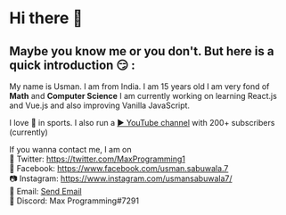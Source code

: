 # Hi there 👋

## Maybe you know me or you don't. But here is a quick introduction 😏 :
  My name is Usman. I am from India. I am 15 years old I am very fond of <strong>Math</strong> and <strong>Computer Science</strong>
  I am currently working on learning React.js and Vue.js and also improving Vanilla JavaScript.
  
  I love 🏏 in sports.
  I also run a <a href="https://youtube.com/MaxProgramming/" target="_blank"> ▶ YouTube channel</a> with 200+ subscribers (currently)
  
  If you wanna contact me, I am on <br>
    🐤 Twitter: https://twitter.com/MaxProgramming1 <br>
    📘 Facebook: https://www.facebook.com/usman.sabuwala.7 <br>
    📷 Instagram: https://www.instagram.com/usmansabuwala7/ <br>
    📨 Email: <a href="mailto: maxprogramming05@gmail.com">Send Email</a> <br>
    🤖 Discord: Max Programming#7291
  

